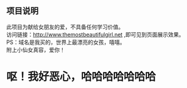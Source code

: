 

## 项目说明
此项目为献给女朋友的爱，不具备任何学习价值。  
访问链接：http://www.themostbeautifulgirl.net ,即可见到页面展示效果。  
PS：域名是我买的，世界上最漂亮的女孩，嘻嘻。  
附上小仙女真容，爱你！     
# 呕！我好恶心，哈哈哈哈哈哈哈


